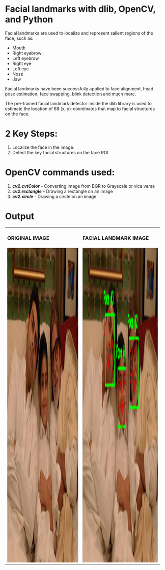 # Facial landmarks with dlib, OpenCV, and Python

Facial landmarks are used to localize and represent salient regions of the face, such as:
* Mouth
* Right eyebrow
* Left eyebrow
* Right eye
* Left eye
* Nose
* Jaw

Facial landmarks have been successfully applied to face alignment, head pose estimation, face swapping, blink detection and much more.

The pre-trained facial landmark detector inside the dlib library is used to estimate the location of 68 (x, y)-coordinates that map to facial structures on the face.

# 2 Key Steps:
1) Localize the face in the image.
2) Detect the key facial structures on the face ROI.

# OpenCV commands used:
1) ***cv2.cvtColor*** - Converting image from BGR to Grayscale or vice versa
2) ***cv2.rectangle*** - Drawing a rectangle on an image
3) ***cv2.circle*** - Drawing a circle on an image

# Output
<table>
  <tr>
     <td> <h3>ORIGINAL IMAGE</h3> </td>
     <td> <h3>FACIAL LANDMARK IMAGE</h3> </td>
  </tr>
  <tr>
    <td> <img src="multiplefaces.jpg"  alt="1" width = 768 height = 1024px ></td>
    <td><img src="face_landmark.png" alt="2" width = 768px height = 1024px></td>
   </tr> 
</table>
